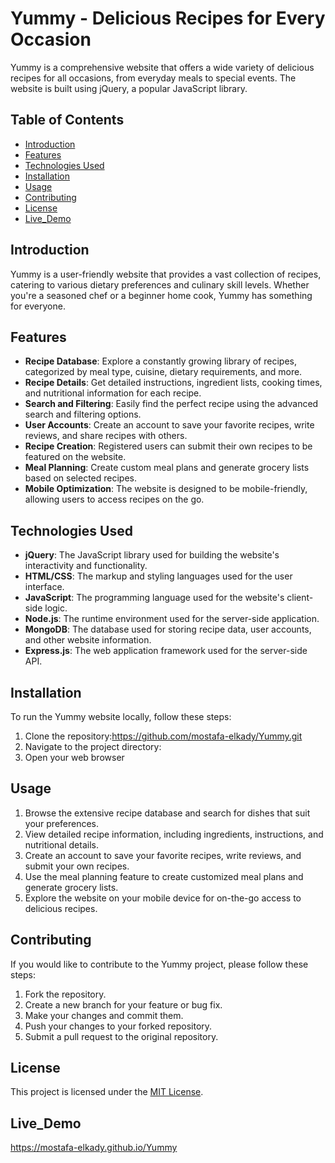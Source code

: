 # Yummy - Delicious Recipes for Every Occasion

Yummy is a comprehensive website that offers a wide variety of delicious recipes for all occasions, from everyday meals to special events. The website is built using jQuery, a popular JavaScript library.

## Table of Contents
- [Introduction](#introduction)
- [Features](#features)
- [Technologies Used](#technologies-used)
- [Installation](#installation)
- [Usage](#usage)
- [Contributing](#contributing)
- [License](#license)
- [Live_Demo](#Live_Demo)
  

## Introduction

Yummy is a user-friendly website that provides a vast collection of recipes, catering to various dietary preferences and culinary skill levels. Whether you're a seasoned chef or a beginner home cook, Yummy has something for everyone.

## Features

- **Recipe Database**: Explore a constantly growing library of recipes, categorized by meal type, cuisine, dietary requirements, and more.
- **Recipe Details**: Get detailed instructions, ingredient lists, cooking times, and nutritional information for each recipe.
- **Search and Filtering**: Easily find the perfect recipe using the advanced search and filtering options.
- **User Accounts**: Create an account to save your favorite recipes, write reviews, and share recipes with others.
- **Recipe Creation**: Registered users can submit their own recipes to be featured on the website.
- **Meal Planning**: Create custom meal plans and generate grocery lists based on selected recipes.
- **Mobile Optimization**: The website is designed to be mobile-friendly, allowing users to access recipes on the go.

## Technologies Used

- **jQuery**: The JavaScript library used for building the website's interactivity and functionality.
- **HTML/CSS**: The markup and styling languages used for the user interface.
- **JavaScript**: The programming language used for the website's client-side logic.
- **Node.js**: The runtime environment used for the server-side application.
- **MongoDB**: The database used for storing recipe data, user accounts, and other website information.
- **Express.js**: The web application framework used for the server-side API.

## Installation

To run the Yummy website locally, follow these steps:

1. Clone the repository:https://github.com/mostafa-elkady/Yummy.git
2. Navigate to the project directory:
3. Open your web browser 

## Usage

1. Browse the extensive recipe database and search for dishes that suit your preferences.
2. View detailed recipe information, including ingredients, instructions, and nutritional details.
3. Create an account to save your favorite recipes, write reviews, and submit your own recipes.
4. Use the meal planning feature to create customized meal plans and generate grocery lists.
5. Explore the website on your mobile device for on-the-go access to delicious recipes.

## Contributing

If you would like to contribute to the Yummy project, please follow these steps:

1. Fork the repository.
2. Create a new branch for your feature or bug fix.
3. Make your changes and commit them.
4. Push your changes to your forked repository.
5. Submit a pull request to the original repository.

## License

This project is licensed under the [MIT License](LICENSE).

## Live_Demo
https://mostafa-elkady.github.io/Yummy
